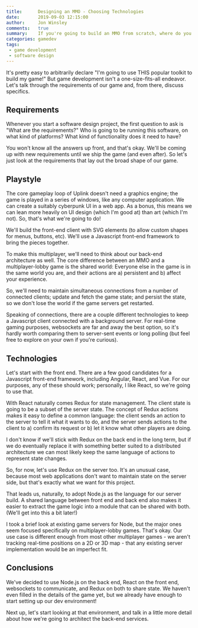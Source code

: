 ```yaml
---
title:      Designing an MMO - Choosing Technologies
date:       2019-09-03 12:15:00
author:     Jon Winsley
comments:   true
summary:    If you're going to build an MMO from scratch, where do you start?
categories: gamedev
tags:
 - game development
 - software design
---
```


It's pretty easy to arbitrarily declare "I'm going to use THIS popular toolkit to build my game!" But game development isn't a one-size-fits-all endeavor. Let's talk through the requirements of our game and, from there, discuss specifics.

## Requirements

Whenever you start a software design project, the first question to ask is "What are the requirements?" Who is going to be running this software, on what kind of platforms? What kind of functionality does it need to have?

You won't know all the answers up front, and that's okay. We'll be coming up with new requirements until we ship the game (and even after). So let's just look at the requirements that lay out the broad shape of our game.

## Playstyle

The core gameplay loop of Uplink doesn't need a graphics engine; the game is played in a series of windows, like any computer application. We can create a suitably cyberpunk UI in a web app. As a bonus, this means we can lean more heavily on UI design (which I'm good at) than art (which I'm not). So, that's what we're going to do!

We'll build the front-end client with SVG elements (to allow custom shapes for menus, buttons, etc). We'll use a Javascript front-end framework to bring the pieces together.

To make this multiplayer, we'll need to think about our back-end architecture as well. The core difference between an MMO and a multiplayer-lobby game is the shared world: Everyone else in the game is in the same world you are, and their actions are a) persistent and b) affect your experience.

So, we'll need to maintain simultaneous connections from a number of connected clients; update and fetch the game state; and persist the state, so we don't lose the world if the game servers get restarted.

Speaking of connections, there are a couple different technologies to keep a Javascript client connected with a background server. For real-time gaming purposes, websockets are far and away the best option, so it's hardly worth comparing them to server-sent events or long polling (but feel free to explore on your own if you're curious). 

## Technologies

Let's start with the front end. There are a few good candidates for a Javascript front-end framework, including Angular, React, and Vue. For our purposes, any of these should work; personally, I like React, so we're going to use that.

With React naturally comes Redux for state management. The client state is going to be a subset of the server state. The concept of Redux actions makes it easy to define a common language: the client sends an action to the server to tell it what it wants to do, and the server sends actions to the client to a) confirm its request or b) let it know what other players are doing.

I don't know if we'll stick with Redux on the back end in the long term, but if we do eventually replace it with something better suited to a distributed architecture we can most likely keep the same language of actions to represent state changes.

So, for now, let's use Redux on the server too. It's an unusual case, because most web applications don't want to maintain state on the server side, but that's exactly what we want for this project.

That leads us, naturally, to adopt Node.js as the language for our server build. A shared language between front end and back end also makes it easier to extract the game logic into a module that can be shared with both. (We'll get into this a bit later!)

I took a brief look at existing game servers for Node, but the major ones seem focused specifically on multiplayer-lobby games. That's okay. Our use case is different enough from most other multiplayer games - we aren't tracking real-time positions on a 2D or 3D map - that any existing server implementation would be an imperfect fit. 

## Conclusions

We've decided to use Node.js on the back end, React on the front end, websockets to communicate, and Redux on both to share state. We haven't even filled in the details of the game yet, but we already have enough to start setting up our dev environment!

Next up, let's start looking at that environment, and talk in a little more detail about how we're going to architect the back-end services.
